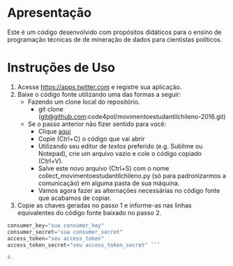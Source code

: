 # Apresentação

Este é um código desenvolvido com propósitos didáticos para o ensino de programação técnicas de de mineração de dados para cientistas políticos. 

# Instruções de Uso

1. Acesse https://apps.twitter.com e registre sua aplicação.
2. Baixe o código fonte utilizando uma das formas a seguir:
   * Fazendo um clone local do repositório. 
     * git clone (git@github.com:code4pol/movimentoestudantilchileno-2016.git)
   * Se o passo anterior não fizer sentido para você:
     * Clique [aqui](https://raw.githubusercontent.com/code4pol/movimentoestudantilchileno-2016/master/collect_movimentoestudantilchileno.py)
     * Copie (Ctrl+C) o código que vai abrir
     * Utilizando seu editor de *textos* preferido (e.g. Sublime ou Notepad), crie um arquivo vazio e cole o código copiado (Ctrl+V).
     * Salve este novo arquivo (Ctrl+S) com o nome collect_movimentoestudantilchileno.py (só para padronizarmos a comunicação) em alguma pasta de sua máquina.
     * Vamos agora fazer as alternações necessárias no código fonte que acabamos de copiar.
3. Copie as chaves geradas no passo 1 e informe-as nas linhas equivalentes do código fonte baixado no passo 2.

```python
consumer_key="sua consumer_key"
consumer_secret="sua consumer_secret"
access_token="seu access_token"
access_token_secret="seu access_token_secret" ```

4. 